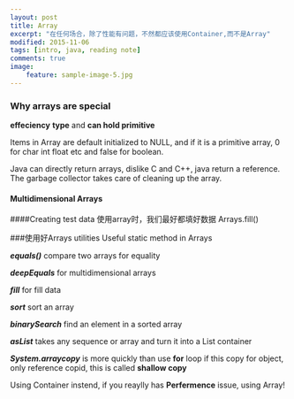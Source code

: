 ```yaml
---
layout: post
title: Array
excerpt: "在任何场合，除了性能有问题，不然都应该使用Container,而不是Array"
modified: 2015-11-06
tags: [intro, java, reading note]
comments: true
image:
    feature: sample-image-5.jpg
---
```


### Why arrays are special

**effeciency** **type** and **can hold primitive**

Items in Array are default initialized to NULL, and if it is a primitive array, 0 for char int float etc and false for boolean.

Java can directly return arrays, dislike C and C++, java return a reference. The garbage collector takes care of cleaning up the array.

#### Multidimensional Arrays

####Creating test data
使用array时，我们最好都填好数据
Arrays.fill() 

###使用好Arrays utilities
Useful static method in Arrays

***equals()*** compare two arrays for equality

***deepEquals*** for multidimensional arrays

***fill*** for fill data

***sort*** sort an array

***binarySearch*** find an element in a sorted array

***asList*** takes any sequence or array and turn it into a List container

***System.arraycopy*** is more quickly than use **for** loop  if this copy for object, only reference copid, this is called **shallow copy**

Using Container instend, if you reaylly has **Perfermence** issue, using Array!
